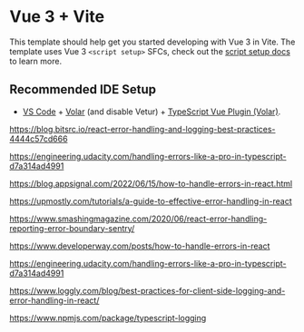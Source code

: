 # Vue 3 + Vite

This template should help get you started developing with Vue 3 in Vite. The template uses Vue 3 `<script setup>` SFCs, check out the [script setup docs](https://v3.vuejs.org/api/sfc-script-setup.html#sfc-script-setup) to learn more.

## Recommended IDE Setup

- [VS Code](https://code.visualstudio.com/) + [Volar](https://marketplace.visualstudio.com/items?itemName=Vue.volar) (and disable Vetur) + [TypeScript Vue Plugin (Volar)](https://marketplace.visualstudio.com/items?itemName=Vue.vscode-typescript-vue-plugin).


https://blog.bitsrc.io/react-error-handling-and-logging-best-practices-4444c57cd666

https://engineering.udacity.com/handling-errors-like-a-pro-in-typescript-d7a314ad4991

https://blog.appsignal.com/2022/06/15/how-to-handle-errors-in-react.html

https://upmostly.com/tutorials/a-guide-to-effective-error-handling-in-react

https://www.smashingmagazine.com/2020/06/react-error-handling-reporting-error-boundary-sentry/

https://www.developerway.com/posts/how-to-handle-errors-in-react

https://engineering.udacity.com/handling-errors-like-a-pro-in-typescript-d7a314ad4991

https://www.loggly.com/blog/best-practices-for-client-side-logging-and-error-handling-in-react/

https://www.npmjs.com/package/typescript-logging